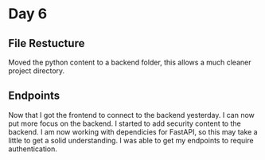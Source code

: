 # Day 6

## File Restucture

Moved the python content to a backend folder, this allows a much cleaner project directory.

## Endpoints

Now that I got the frontend to connect to the backend yesterday. I can now put more focus on the backend. I started to add security content to the backend. I am now working with dependicies for FastAPI, so this may take a little to get a solid understanding. I was able to get my endpoints to require authentication.

